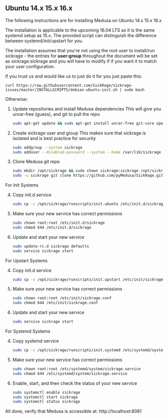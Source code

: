## Ubuntu 14.x 15.x 16.x
The following instructions are for installing Medusa on Ubuntu 14.x 15.x 16.x
 
The installation is applicable to the upcoming 16.04 LTS as it is the same systemd setup as 15.x. The provided script can distinguish the difference between systemd/init/upstart for you. 
 
The installation assumes that you're not using the root user to install/run sickrage - the entries for **user:group** throughout the document will be set as sickrage:sickrage and you will have to modify if if you want it to match your user configuration.
 
If you trust us and would like us to just do it for you just paste this:

	curl https://raw.githubusercontent.com/SickRage/sickrage-issues/master/INSTALLSCRIPTS/debian-ubuntu-init.sh | sudo bash
	
Otherwise:
 
1. Update repositories and install Medusa dependencies
    This will give you unrar-free (guess), and git to pull the repo
 
   ```bash
   sudo apt-get update && sudo apt-get install unrar-free git-core openssl libssl-dev python2.7
   ```
 
2. Create sickrage user and group
    This makes sure that sickrage is isolated and is best practice for security
   
    ```bash
    sudo addgroup --system sickrage
    sudo adduser --disabled-password --system --home /var/lib/sickrage --gecos "SickRage" --ingroup sickrage sickrage
    ```
   
3. Clone Medusa git repo
 
    ```bash
    sudo mkdir /opt/sickrage && sudo chown sickrage:sickrage /opt/sickrage
    sudo -u sickrage git clone https://github.com/pyMedusa/SickRage.git /opt/sickrage
    ```

For Init Systems
	
4. Copy init.d service
 
    ```bash
    sudo cp -v /opt/sickrage/runscripts/init.ubuntu /etc/init.d/sickrage
    ```
 
5. Make sure your new service has correct permissions
 
    ```bash
    sudo chown root:root /etc/init.d/sickrage
    sudo chmod 644 /etc/init.d/sickrage
    ```
 
6. Update and start your new service
   
    ```bash
    sudo update-rc.d sickrage defaults
	sudo service sickrage start
    ```
	
For Upstart Systems

4. Copy init.d service
 
    ```bash
    sudo cp -v /opt/sickrage/runscripts/init.upstart /etc/init/sickrage.conf
    ```

5. Make sure your new service has correct permissions
 
    ```bash
    sudo chown root:root /etc/init/sickrage.conf
    sudo chmod 644 /etc/init/sickrage.conf
    ```

6. Update and start your new service
   
    ```bash
    sudo service sickrage start
    ```

For Systemd Systems

4. Copy systemd service
 
    ```bash
    sudo cp -v /opt/sickrage/runscripts/init.systemd /etc/systemd/system/sickrage.service
    ```
 
5. Make sure your new service has correct permissions
 
    ```bash
    sudo chown root:root /etc/systemd/system/sickrage.service
    sudo chmod 644 /etc/systemd/system/sickrage.service
    ```
 
6. Enable, start, and then check the status of your new service
   
    ```bash
    sudo systemctl enable sickrage
    sudo systemctl start sickrage
    sudo systemctl status sickrage

All done, verify that Medusa is accessible at: http://localhost:8081
